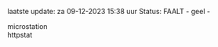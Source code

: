 laatste update: 
za 09-12-2023 15:38   uur 
Status: FAALT - geel - 
<div class="service Y">microstation</div><div class="service G">httpstat</div>